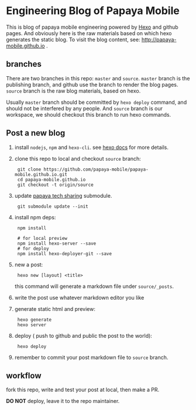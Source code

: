 
# Engineering Blog of Papaya Mobile

This is blog of papaya mobile engineering powered by [Hexo](https://hexo.io/) and github pages.
And obviously here is the raw materials based on which hexo generates the static blog. 
To visit the blog content, see: http://papaya-mobile.github.io .


## branches

There are two branches in this repo: ``master`` and ``source``.
``master`` branch is the publishing branch, and github use the branch to render the blog pages.
``source`` branch is the raw blog materials, based on hexo.

Usually ``master`` branch should be committed by ``hexo deploy`` command, 
and should not be interfered by any people.  And ``source`` branch is our workspace,
we should checkout this branch to run hexo commands.


## Post a new blog

1. install ``nodejs``, ``npm`` and ``hexo-cli``.
   see [hexo docs](https://hexo.io/zh-cn/docs/index.html ) for more details.

2. clone this repo to local and checkout ``source`` branch:
    
        git clone https://github.com/papaya-mobile/papaya-mobile.github.io.git
        cd papaya-mobile.github.io
        git checkout -t origin/source

2. update [papaya tech sharing](https://github.com/papaya-mobile/papaya-tech-sharing) submodule.

        git submodule update --init


3. install npm deps:

        npm install 
    
        # for local preview
        npm install hexo-server --save
        # for deploy 
        npm install hexo-deployer-git --save  


4. new a post:

        hexo new [layout] <title>

   this command will generate a markdown file under ``source/_posts``.

5. write the post use whatever markdown editor you like

6. generate static html and preview:

        hexo generate
        hexo server

7. deploy ( push to github and public the post to the world):

        hexo deploy


8. remember to commit your post markdown file to ``source`` branch.


## workflow

fork this repo, write and test your post at local, then make a PR.

**DO NOT** deploy, leave it to the repo maintainer.




